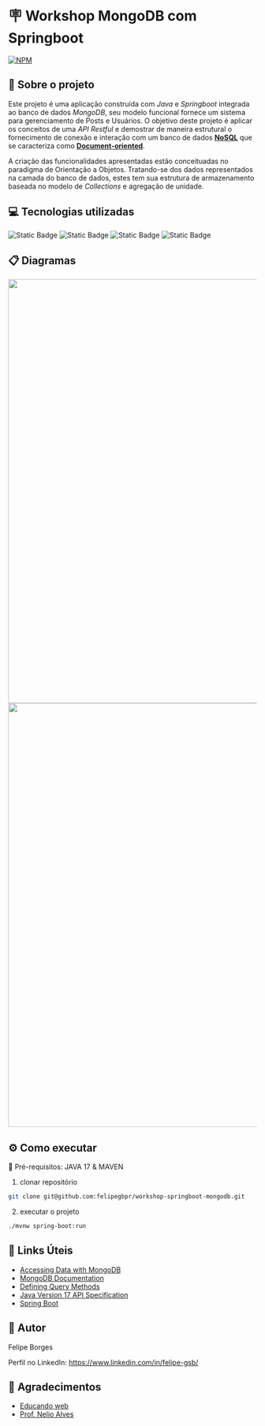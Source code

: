 # 🪧 Workshop MongoDB com Springboot
[![NPM](https://img.shields.io/npm/l/react)](https://github.com/felipegbpr/workshop-springboot-mondgodb/blob/main/LICENSE)

## 📃 Sobre o projeto 

Este projeto é uma aplicação construída com <i>Java</i> e <i>Springboot</i> integrada ao banco de dados <i>MongoDB</i>, seu modelo funcional fornece um sistema para gerenciamento de Posts e Usuários.
O objetivo deste projeto é aplicar os conceitos de uma <i>API Restful</i> e demostrar de maneira estrutural o fornecimento de conexão e 
interação com um banco de dados **[NoSQL](https://aws.amazon.com/pt/nosql/)** que se caracteriza como **[Document-oriented](https://aws.amazon.com/pt/nosql/document/)**.

A criação das funcionalidades apresentadas estão conceituadas no paradigma de Orientação a Objetos. 
Tratando-se dos dados representados na camada do banco de dados, estes tem sua estrutura de armazenamento 
baseada no modelo de <i>Collections</i> e agregação de unidade.

## 💻 Tecnologias utilizadas
![Static Badge](https://img.shields.io/badge/JAVA-lang?style=for-the-badge&logo=java&logoSize=amg&color=black)
![Static Badge](https://img.shields.io/badge/Spring_Boot-framework?style=for-the-badge&logo=spring&logoSize=amg&color=black) 
![Static Badge](https://img.shields.io/badge/Maven-lib?style=for-the-badge&logo=maven&logoSize=amg&color=black)
![Static Badge](https://img.shields.io/badge/MongoDB-database?style=for-the-badge&logo=mongodb&logoSize=amg&color=black)

## 📋 Diagramas
<img src="https://github.com/felipegbpr/assets/blob/main/diagrama-workshop-springmongodb-1.png" width="860" />
<img src="https://github.com/felipegbpr/assets/blob/main/diagrama-workshop-springmongodb-2.png" width="860" />

## ⚙️ Como executar
🚩 Pré-requisitos: JAVA 17 & MAVEN

1. clonar repositório
```bash
git clone git@github.com:felipegbpr/workshop-springboot-mongodb.git
```
2. executar o projeto
```bash
./mvnw spring-boot:run   
```

## 📎 Links Úteis
- [Accessing Data with MongoDB](https://spring.io/guides/gs/accessing-data-mongodb)
- [MongoDB Documentation](https://www.mongodb.com/pt-br/docs/)
- [Defining Query Methods](https://docs.spring.io/spring-data/mongodb/reference/repositories/query-methods-details.html)
- [Java Version 17 API Specification](https://docs.oracle.com/en/java/javase/17/docs/api/)
- [Spring Boot](https://spring.io/projects/spring-boot)

## 👔 Autor

Felipe Borges

Perfil no LinkedIn: https://www.linkedin.com/in/felipe-gsb/

## 💭 Agradecimentos
- [Educando web](https://devsuperior.com.br/)
- [Prof. Nelio Alves](https://github.com/acenelio/)
